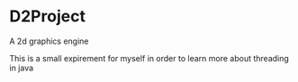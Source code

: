 # D2Project
A 2d graphics engine

This is a small expirement for myself in order to learn more about threading in java
